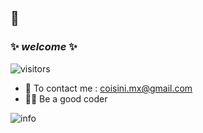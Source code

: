 ## 👋

### ✨ _welcome_ ✨
![visitors](https://visitor-badge.laobi.icu/badge?page_id=min9xuan.min9xuan)


- 💬 To contact me : coisini.mx@gmail.com
- 🐱‍🏍 Be a good coder
 
![info](https://github-readme-stats.vercel.app/api?username=min9xuan&show_icons=true&count_private=true&hide=prs&theme=cobalt)
